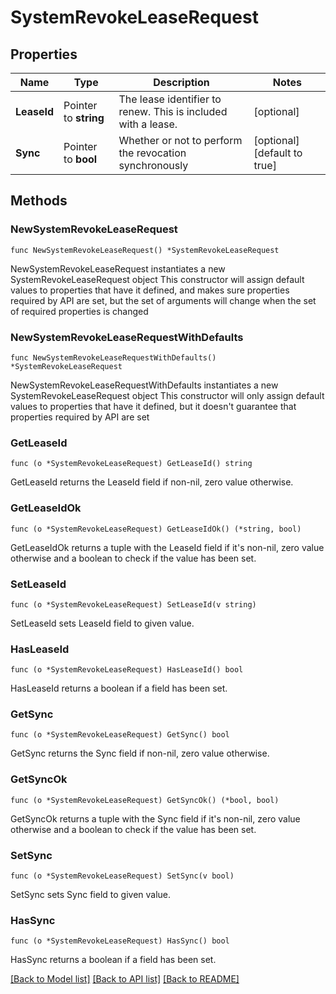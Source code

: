 # SystemRevokeLeaseRequest

## Properties

Name | Type | Description | Notes
------------ | ------------- | ------------- | -------------
**LeaseId** | Pointer to **string** | The lease identifier to renew. This is included with a lease. | [optional] 
**Sync** | Pointer to **bool** | Whether or not to perform the revocation synchronously | [optional] [default to true]

## Methods

### NewSystemRevokeLeaseRequest

`func NewSystemRevokeLeaseRequest() *SystemRevokeLeaseRequest`

NewSystemRevokeLeaseRequest instantiates a new SystemRevokeLeaseRequest object
This constructor will assign default values to properties that have it defined,
and makes sure properties required by API are set, but the set of arguments
will change when the set of required properties is changed

### NewSystemRevokeLeaseRequestWithDefaults

`func NewSystemRevokeLeaseRequestWithDefaults() *SystemRevokeLeaseRequest`

NewSystemRevokeLeaseRequestWithDefaults instantiates a new SystemRevokeLeaseRequest object
This constructor will only assign default values to properties that have it defined,
but it doesn't guarantee that properties required by API are set

### GetLeaseId

`func (o *SystemRevokeLeaseRequest) GetLeaseId() string`

GetLeaseId returns the LeaseId field if non-nil, zero value otherwise.

### GetLeaseIdOk

`func (o *SystemRevokeLeaseRequest) GetLeaseIdOk() (*string, bool)`

GetLeaseIdOk returns a tuple with the LeaseId field if it's non-nil, zero value otherwise
and a boolean to check if the value has been set.

### SetLeaseId

`func (o *SystemRevokeLeaseRequest) SetLeaseId(v string)`

SetLeaseId sets LeaseId field to given value.

### HasLeaseId

`func (o *SystemRevokeLeaseRequest) HasLeaseId() bool`

HasLeaseId returns a boolean if a field has been set.

### GetSync

`func (o *SystemRevokeLeaseRequest) GetSync() bool`

GetSync returns the Sync field if non-nil, zero value otherwise.

### GetSyncOk

`func (o *SystemRevokeLeaseRequest) GetSyncOk() (*bool, bool)`

GetSyncOk returns a tuple with the Sync field if it's non-nil, zero value otherwise
and a boolean to check if the value has been set.

### SetSync

`func (o *SystemRevokeLeaseRequest) SetSync(v bool)`

SetSync sets Sync field to given value.

### HasSync

`func (o *SystemRevokeLeaseRequest) HasSync() bool`

HasSync returns a boolean if a field has been set.


[[Back to Model list]](../README.md#documentation-for-models) [[Back to API list]](../README.md#documentation-for-api-endpoints) [[Back to README]](../README.md)


